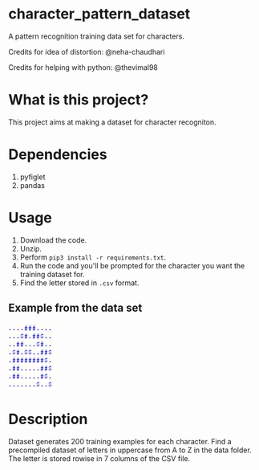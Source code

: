 # character_pattern_dataset
A pattern recognition training data set for characters.

Credits for idea of distortion: @neha-chaudhari

Credits for helping with python: @thevimal98

# What is this project?
  This project aims at making a dataset for character recogniton.

# Dependencies

1. pyfiglet
2. pandas

# Usage

1. Download the code. 
2. Unzip.
3. Perform `pip3 install -r requirements.txt`.
4. Run the code and you'll be prompted for the character you want the training dataset for.
5. Find the letter stored in `.csv` format. 

## Example from the data set
![sample](https://github.com/the-lost-explorer/character_pattern_dataset/blob/master/Capture.JPG)

# Description
Dataset generates 200 training examples for each character.
Find a precompiled dataset of letters in uppercase from A to Z in the data folder.
The letter is stored rowise in 7 columns of the CSV file.


